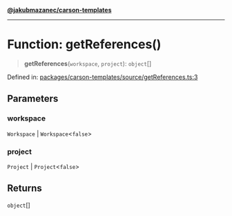 [**@jakubmazanec/carson-templates**](../README.md)

---

# Function: getReferences()

> **getReferences**(`workspace`, `project`): `object`[]

Defined in:
[packages/carson-templates/source/getReferences.ts:3](https://github.com/jakubmazanec/tools/blob/d8ee2855cc8c253cbcc5c4d49e7356ff8450cbde/packages/carson-templates/source/getReferences.ts#L3)

## Parameters

### workspace

`Workspace` | `Workspace`\<`false`\>

### project

`Project` | `Project`\<`false`\>

## Returns

`object`[]
